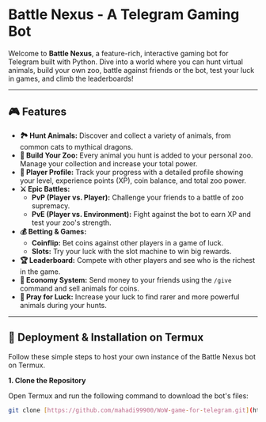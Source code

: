 # Battle Nexus - A Telegram Gaming Bot

Welcome to **Battle Nexus**, a feature-rich, interactive gaming bot for Telegram built with Python. Dive into a world where you can hunt virtual animals, build your own zoo, battle against friends or the bot, test your luck in games, and climb the leaderboards!

---

## 🎮 Features

* **🏞️ Hunt Animals:** Discover and collect a variety of animals, from common cats to mythical dragons.
* **🐾 Build Your Zoo:** Every animal you hunt is added to your personal zoo. Manage your collection and increase your total power.
* **👤 Player Profile:** Track your progress with a detailed profile showing your level, experience points (XP), coin balance, and total zoo power.
* **⚔️ Epic Battles:**
    * **PvP (Player vs. Player):** Challenge your friends to a battle of zoo supremacy.
    * **PvE (Player vs. Environment):** Fight against the bot to earn XP and test your zoo's strength.
* **💰 Betting & Games:**
    * **Coinflip:** Bet coins against other players in a game of luck.
    * **Slots:** Try your luck with the slot machine to win big rewards.
* **🏆 Leaderboard:** Compete with other players and see who is the richest in the game.
* **💸 Economy System:** Send money to your friends using the `/give` command and sell animals for coins.
* **🙏 Pray for Luck:** Increase your luck to find rarer and more powerful animals during your hunts.

---

## 🚀 Deployment & Installation on Termux

Follow these simple steps to host your own instance of the Battle Nexus bot on Termux.

**1. Clone the Repository**

Open Termux and run the following command to download the bot's files:
```bash
git clone [https://github.com/mahadi99900/WoW-game-for-telegram.git](https://github.com/mahadi99900/WoW-game-for-telegram.git)


